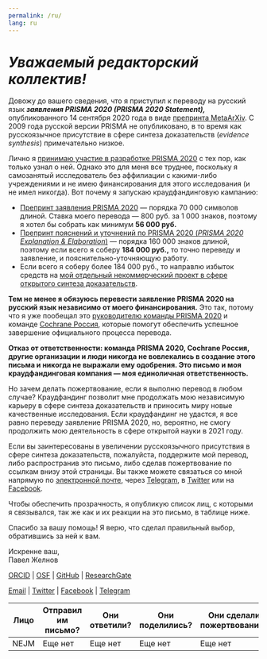 ```yaml
---
permalink: /ru/
lang: ru
---
```


# _Уважаемый редакторский коллектив!_

Довожу до вашего сведения, что я приступил к переводу на русский язык _**заявления PRISMA 2020 (PRISMA 2020 Statement),**_ опубликованного 14 сентября 2020 года в виде [препринта MetaArXiv](https://doi.org/10.31222/osf.io/v7gm2). С 2009 года русской версии PRISMA не опубликовано, в то время как русскоязычное присутствие в сфере синтеза доказательств (_evidence synthesis_) примечательно низкое.

Лично я [принимаю участие в разработке PRISMA 2020](https://doi.org/10.17605/OSF.IO/MKCB5) с тех пор, как только узнал о ней. Однако это для меня все труднее, поскольку я самозанятый исследователь без аффилиации с какими-либо учреждениями и не имею финансирования для этого исследования (и не имел никогда). Вот почему я запускаю краудфандинговую кампанию:

* [Препринт заявления PRISMA 2020](https://doi.org/10.31222/osf.io/v7gm2) — порядка 70&nbsp;000 символов длиной. Ставка моего перевода —  800&nbsp;руб. за 1&nbsp;000 знаков, поэтому я хотел бы собрать как минимум **56&nbsp;000&nbsp;руб.**
* [Препринт пояснений и уточнений по PRISMA 2020 (_PRISMA 2020 Explanation & Elaboration_)](https://doi.org/10.31222/osf.io/gwdhk) — порядка 160&nbsp;000 знаков длиной, поэтому если всего я соберу **184&nbsp;000&nbsp;руб.,** то точно переведу и заявление, и пояснительно-уточняющую работу.
* Если всего я соберу более 184&nbsp;000&nbsp;руб., то направлю избыток средств на [мой отдельный некоммерческий проект в сфере открытого синтеза доказательств](https://zheln.com).

**Тем не менее я обязуюсь перевести заявление PRISMA 2020 на русский язык независимо от моего финансирования.** Это так, потому что я уже пообещал это [руководителю команды PRISMA 2020](https://twitter.com/mjpages) и команде [Cochrane Россия](https://russia.cochrane.org), которые помогут обеспечить успешное завершение официального процесса перевода.

**Отказ от ответственности: команда PRISMA 2020, Cochrane Россия, другие организации и люди никогда не вовлекались в создание этого письма и никогда не выражали ему одобрения. Это письмо и моя краудфандинговая компания — моя единоличная ответственность.**

Но зачем делать пожертвование, если я выполню перевод в любом случае? Краудфандинг позволит мне продолжать мою независимую карьеру в сфере синтеза доказательств и приносить миру новые качественные исследования. Если краудфандинг не удастся, я все равно переведу заявление PRISMA 2020, но, вероятно, не смогу продолжить мою деятельность в сфере открытой науки в 2021 году.

Если вы заинтересованы в увеличении русскоязычного присутствия в сфере синтеза доказательств, пожалуйста, поддержите мой перевод, либо распространив это письмо, либо сделав пожертвование по ссылкам внизу этой страницы. Вы также можете связаться со мной напрямую по [электронной почте](mailto:pavel@zheln.com), через [Telegram](https://t.me/drzhelnov), в [Twitter](https://twitter.com/drzhelnov) или на [Facebook](https://facebook.com/drzhelnov). 

Чтобы обеспечить прозрачность, я опубликую список лиц, с которыми я связывался, так же как и их реакции на это письмо, в таблице ниже.

Спасибо за вашу помощь! Я верю, что сделал правильный выбор, обратившись за ней к вам.

Искренне ваш,
<br>
Павел Желнов

[ORCID](https://orcid.org/0000-0003-2767-5123) | [OSF](https://osf.io/9c83x) | [GitHub](https://github.com/pussiatoday) | [ResearchGate](https://researchgate.net/profile/Pavel_Zhelnov)

[Email](mailto:pavel@zheln.com) | [Twitter](https://twitter.com/drzhelnov) | [Facebook](https://facebook.com/drzhelnov) | [Telegram](https://t.me/drzhelnov)

| Лицо | Отправил им письмо? | Они ответили? | Они поделились? | Они сделали пожертвование? |
|---|---|---|---|---|
| NEJM | Еще нет | Еще нет | Еще нет | Еще нет |

